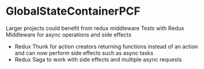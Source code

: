 # GlobalStateContainerPCF
Larger projects could benefit from redux middleware
Tests with Redux Middleware for async operations and side effects
<br/>
- Redux Thunk for action creators returning functions instead of an action and can now perform side effects such as async tasks
- Redux Saga to work with side effects and multiple async requests

